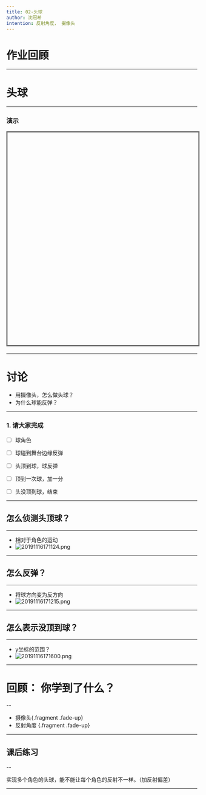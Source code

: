 ```yaml
---
title: 02-头球
author: 沈冠希
intention: 反射角度， 摄像头
---
```


# 作业回顾

---

# 头球


---

### 演示

<iframe data-src="https://kada.163.com/project/4085806-3400155.htm" width="800" height="560" frameborder="0" marginwidth="0" marginheight="0" scrolling="yes" style="border:3px solid #666; margin-bottom:5px; max-width: 100%;" allowfullscreen=""></iframe>

---

# 讨论
- 用摄像头，怎么做头球？
- 为什么球能反弹？

---

### 1. 请大家完成

- [ ] 球角色
- [ ] 球碰到舞台边缘反弹
- [ ] 头顶到球，球反弹
- [ ] 顶到一次球，加一分
- [ ] 头没顶到球，结束


---

## 怎么侦测头顶球？

---

- 相对于角色的运动
- ![20191116171124.png](https://i.loli.net/2019/11/16/hGj2IiM1g47ev8l.png)

---

## 怎么反弹？

---

- 将球方向变为反方向
- ![20191116171215.png](https://i.loli.net/2019/11/16/XDuAHaBRIviOjZd.png)

---

## 怎么表示没顶到球？

---

- y坐标的范围？
- ![20191116171600.png](https://i.loli.net/2019/11/16/2U1VhwtgZJYOyQ3.png)

---

# 回顾： 你学到了什么？

--

- 摄像头{.fragment .fade-up}
- 反射角度 {.fragment .fade-up}

---

## 课后练习

--

实现多个角色的头球，能不能让每个角色的反射不一样。（加反射偏差）

---
